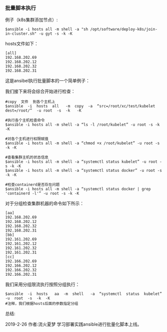 ### 批量脚本执行



例子（k8s集群添加节点）:



```
$ansible -i hosts all -m shell -a "sh /opt/software/deploy-k8s/join-in-cluster.sh" -u gyt -s -k -K
```



hosts文件如下：



```
[all]
192.168.202.69
192.168.202.12
192.168.202.32
192.168.202.31
```



这是ansibel执行批量脚本的一个简单例子：

我们接下来将会综合开始进行检查：



```
#copy  文件  到各个主机上
$ansible  -i  hosts  all   -m  copy  -a  “src=/root/xc/test/kubelet  dest=/root/”  -u root  -s  -k   -K

#执行各个主机检查命令
$ansible -i hosts all -m shell -a “ls -l /root/kubelet” -u root -s -k -K

#对各个主机进行权限赋值
$ansible -i hosts all -m shell -a “chmod +x /root/kubelet” -u root -s -k -K

#查看集群主机的状态信息
$ansible -i hosts all -m shell -a “systemctl status kubelet” -u root -s -k -K
$ansible -i hosts all -m shell -a “systemctl status docker” -u root -s -k -K

#检查containerd是否存在问题
$ansible -i hosts all -m shell -a “systemctl status docker | grep 'containerd -l'” -u root -s -k -K
```



对于分组检查集群机器的命令如下所示：



```
[aa]
192.168.202.69
192.168.202.12
192.168.202.32
192.168.202.31
[bb]
192.161.202.69
192.161.202.12
192.161.202.32
192.161.202.31
[cc]
192.166.202.69
192.166.202.12
192.166.202.32
192.166.202.31
```

我们采用分组限流执行按照分组执行：



```
$ansible  -i  hosts   aa  -m  shell   -a  “systemctl  status  kubelet”  -u  root  -s  -k  -K
#注释，我们根据hosts后面的参数指定分组
```



总结:

2019-2-26     作者:流火夏梦       学习部署实践ansible进行批量化脚本上线。
